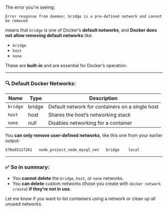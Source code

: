 The error you're seeing:

```
Error response from daemon: bridge is a pre-defined network and cannot be removed
```

means that `bridge` is one of Docker’s **default networks**, and **Docker does not allow removing default networks** like:

* `bridge`
* `host`
* `none`

These are **built-in** and are essential for Docker’s operation.

---

### 🔍 Default Docker Networks:

| Name     | Type   | Description                                     |
| -------- | ------ | ----------------------------------------------- |
| `bridge` | bridge | Default network for containers on a single host |
| `host`   | host   | Shares the host’s networking stack              |
| `none`   | null   | Disables networking for a container             |

You **can only remove user-defined networks**, like this one from your earlier output:

```
578e6511f261   node_project_node_mysql_net   bridge    local
```

---

### ✅ So in summary:

* You **cannot delete** the `bridge`, `host`, or `none` networks.
* You **can delete** custom networks (those you create with `docker network create`) **if they’re not in use**.

Let me know if you want to list containers using a network or clean up all unused networks.
